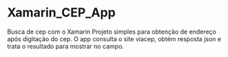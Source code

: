 # Xamarin_CEP_App
Busca de cep com o Xamarin
Projeto simples para obtenção de endereço após digitação do cep. O app consulta o site viacep, obtém resposta json e trata o resultado para mostrar no campo.
